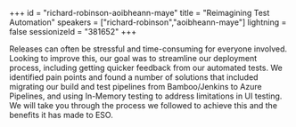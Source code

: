 +++
id = "richard-robinson-aoibheann-maye"
title = "Reimagining Test Automation"
speakers = ["richard-robinson","aoibheann-maye"]
lightning = false
sessionizeId = "381652"
+++

Releases can often be stressful and time-consuming for everyone involved. Looking to improve this, our goal was to streamline our deployment process, including getting quicker feedback from our automated tests. We identified pain points and found a number of solutions that included migrating our build and test pipelines from Bamboo/Jenkins to Azure Pipelines, and using In-Memory testing to address limitations in UI testing. We will take you through the process we followed to achieve this and the benefits it has made to ESO.